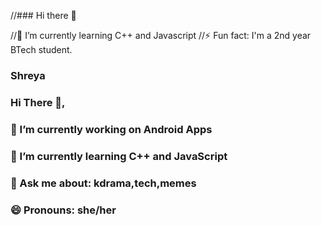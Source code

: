  //### Hi there 👋

 //🌱 I’m currently learning C++ and Javascript
 //⚡ Fun fact: I'm a 2nd year BTech student. 

<!--**ShreyaDhir/ShreyaDhir** is a ✨ _special_ ✨ repository because its `README.md` (this file) appears on your GitHub profile.

Here are some ideas to get you started:

- 🔭 I’m currently working on ...

- 👯 I’m looking to collaborate on ...
- 🤔 I’m looking for help with ...
- 💬 Ask me about ...
- 📫 How to reach me: ...
- 😄 Pronouns: ...

-->
### Shreya

### Hi There 👋,

### 🔭 I’m currently working on Android Apps
### 🌱 I’m currently learning C++ and JavaScript
### 💬 Ask me about: kdrama,tech,memes
### 😄 Pronouns: she/her



